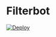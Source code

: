 # Filterbot

[![Deploy](https://www.herokucdn.com/deploy/button.svg)](https://www.heroku.com/deploy?template=https://github.com/jishnu10/Filterbot-1) 
